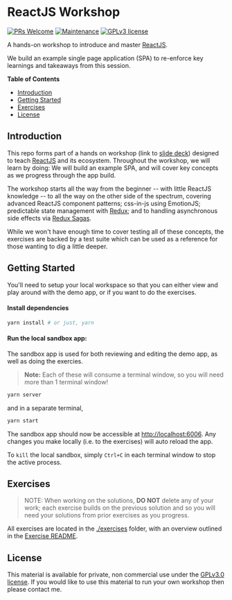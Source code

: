 # ReactJS Workshop

[![PRs Welcome](https://img.shields.io/badge/PRs-welcome-green.svg?style=flat-square&logo=Github)](http://makeapullrequest.com)
[![Maintenance](https://img.shields.io/badge/Maintained%3F-yes-green.svg?style=flat-square)](https://github.com/tgallacher/reactjs-workshop/graphs/commit-activity)
[![GPLv3 license](https://img.shields.io/badge/License-GPLv3-blue.svg)](https://github.com/tgallacher/reactjs-workshop/blob/master/LICENSE)

A hands-on workshop to introduce and master [ReactJS](https://reactjs.org/).

We build an example single page application (SPA) to re-enforce key learnings and takeaways from this session.

**Table of Contents**

<!-- TOC depthFrom:2 depthTo:3 -->

- [Introduction](#introduction)
- [Getting Started](#getting-started)
- [Exercises](#exercises)
- [License](#license)

<!-- /TOC -->

## Introduction

This repo forms part of a hands on workshop (link to [slide deck](https://tfg.pw/U2IfE)) designed to teach [ReactJS](https://reactjs.org) and its ecosystem. Throughout the workshop, we will learn by doing: We will build an example SPA, and will cover key concepts as we progress through the app build.

The workshop starts all the way from the beginner -- with little ReactJS knowledge -- to all the way on the other side of the spectrum, covering advanced ReactJS component patterns; css-in-js using EmotionJS; predictable state management with [Redux](https://redux.js.org/); and to handling asynchronous side effects via [Redux Sagas](https://redux-saga.js.org/).

While we won't have enough time to cover testing all of these concepts, the exercises are backed by a test suite which can be used as a reference for those wanting to dig a little deeper.

## Getting Started

You'll need to setup your local workspace so that you can either view and play around with the demo app, or if you want to do the exercises.

#### Install dependencies

```sh
yarn install # or just, yarn
```

#### Run the local sandbox app:

The sandbox app is used for both reviewing and editing the demo app, as well as doing the exercies.

> **Note:** Each of these will consume a terminal window, so you will need more than 1 terminal window!

```sh
yarn server
```

and in a separate terminal,

```sh
yarn start
```

The sandbox app should now be accessible at [http://localhost:6006](http://localhost:6006). Any changes you make locally (i.e. to the exercises) will auto reload the app.

To `kill` the local sandbox, simply `Ctrl+C` in each terminal window to stop the active process.

## Exercises

> NOTE: When working on the solutions, **DO NOT** delete any of your work; each exercise builds on the previous solution and so you will need your solutions from prior exercises as you progress.

All exercises are located in the [./exercises](./exercises) folder, with an overview outlined in the [Exercise README](./exercises).

## License

This material is available for private, non commercial use under the [GPLv3.0 license](./LICENSE). If you would like to use this material to run your own workshop then please contact me.
